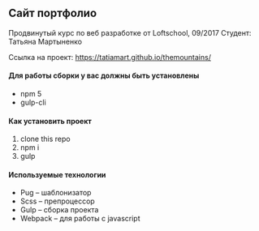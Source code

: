 ## Сайт портфолио
Продвинутый курс по веб разработке от Loftschool, 09/2017
Студент: Татьяна Мартыненко

Ссылка на проект: https://tatiamart.github.io/themountains/

#### Для работы сборки у вас должны быть установлены
* npm 5
* gulp-cli 

#### Как установить проект
1. clone this repo
2. npm i
3. gulp 

#### Используемые технологии
* Pug – шаблонизатор
* Scss – препроцессор
* Gulp – сборка проекта
* Webpack – для работы с javascript
